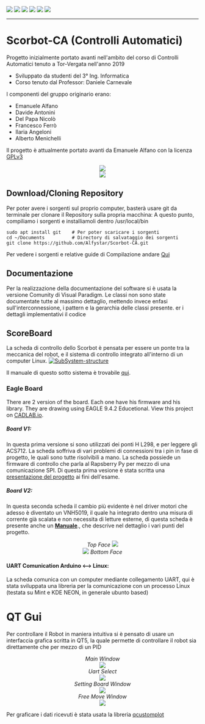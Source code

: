 ![](https://img.shields.io/github/stars/Alfystar/Scorbot-CA) ![](https://img.shields.io/github/forks/Alfystar/Scorbot-CA) ![](https://img.shields.io/github/tag/Alfystar/Scorbot-CA) ![](https://img.shields.io/github/release/Alfystar/Scorbot-CA) ![](https://img.shields.io/github/issues/Alfystar/Scorbot-CA) ![](https://img.shields.io/bower/v/editor.md.svg)

------------

# Scorbot-CA (Controlli Automatici)
Progetto inizialmente portato avanti nell'ambito del corso di Controlli Automatici tenuto a Tor-Vergata nell'anno 2019
- Sviluppato da studenti del 3° Ing. Informatica
- Corso tenuto dal Professor: Daniele Carnevale

I componenti del gruppo originario erano:
- Emanuele Alfano
- Davide Antonini
- Del Papa Nicolò
- Francesco Ferrò
- Ilaria Angeloni
- Alberto Menichelli


Il progetto è attualmente portato avanti da Emanuele Alfano con la licenza [GPLv3](https://github.com/Alfystar/Scorbot-CA/blob/master/LICENSE "GPLv3")
<p align="center">
  <img src="https://github.com/Alfystar/Scorbot-CA/blob/master/license.png?raw=true">
  <br>  
  <img src="https://github.com/Alfystar/Scorbot-CA/blob/master/1_Doc/Slide%20show%20develop/Presentazione%20Scorbot%20low%20level/Hardware/Frontale%20sistema.png?raw=true">
</p>

## Download/Cloning Repository
Per poter avere i sorgenti sul proprio computer, basterà usare git da terminale per clonare il Repository sulla propria macchina: 
A questo punto, compiliamo i sorgenti e installiamoli dentro /usr/local/bin
```
sudo apt install git    # Per poter scaricare i sorgenti
cd ~/Documents          # Directory di salvataggio dei sorgenti
git clone https://github.com/Alfystar/Scorbot-CA.git
```
Per vedere i sorgenti e relative guide di Compilazione andare [Qui](SW_Source/README.md)
    

## Documentazione
Per la realizzazione della documentazione del software si è usata la versione Comunity di Visual Paradigm.
Le classi non sono state documentate tutte al massimo dettaglio, mettendo invece enfasi sull'interconnessione, i pattern e la gerarchia delle classi presente.
er i dettagli implementativi il codice


## ScoreBoard
La scheda di controllo dello Scorbot è pensata per essere un ponte tra la meccanica del robot, e il sistema di controllo integrato all'interno di un computer Linux.
[![SubSystem-structure](https://github.com/Alfystar/Scorbot-CA/blob/master/1_Doc/Media/ScorBoard-idea.png?raw=true "SubSystem-structure")](https://github.com/Alfystar/Scorbot-CA/blob/master/1_Doc/ScorBoard_v2-MANUAL.pdf "SubSystem-structure")

Il manuale di questo sotto sistema è trovabile [qui](https://github.com/Alfystar/Scorbot-CA/blob/master/1_Doc/ScorBoard_v2-MANUAL.pdf "qui").

### Eagle Board
There are 2 version of the board.
Each one have his firmware and his library.
They are drawing using EAGLE 9.4.2 Educetional.
View this project on [CADLAB.io](https://cadlab.io/project/1649). 

#####  Board V1:
In questa prima versione si sono utilizzati dei ponti H L298, e per leggere gli ACS712.
La scheda soffriva di vari problemi di connessioni tra i pin in fase di progetto, le quali sono tutte risolvibili a mano.
La scheda possiede un firmware di controllo che parla al Rapsberry Py per mezzo di una comunicazione SPI. Di questa prima vesione è stata scritta una [presentazione del progetto](https://github.com/Alfystar/Scorbot-CA/blob/master/1_Doc/ProjectPresentation-V1.pdf) ai fini dell'esame.

#####  Board V2:
In questa seconda scheda il cambio più evidente è nel driver motori che adesso è diventato un VNH5019, il quale ha integrato dentro una misura di corrente già scalata e non necessita di letture esterne, di questa scheda è presente anche un [**Manuale**](https://github.com/Alfystar/Scorbot-CA/blob/master/1_Doc/ScorBoard_v2-MANUAL.pdf "qui")., che descrive nel dettaglio i vari punti del progetto.
<p align="center">
  <i>Top Face</i>
  <img src="https://github.com/Alfystar/Scorbot-CA/blob/master/HW_Source/ScoreBoard-V2/GerberFile/ScoreBoard-V2_top.png?raw=true"> 
  <br>
  <img src="https://github.com/Alfystar/Scorbot-CA/blob/master/HW_Source/ScoreBoard-V2/GerberFile/ScoreBoard-V2_bot.png?raw=true"> 
  <i>Bottom Face</i>
</p>


#### UART Comunication Arduino <--> Linux:
La scheda comunica con un computer mediante collegamento UART, qui è stata sviluppata una libreria per la comunicazione con un processo Linux (testata su Mint e KDE NEON, in generale ubunto based)

# QT Gui
Per controllare il Robot in maniera intuitiva si è pensato di usare un interfaccia grafica scritta in QT5, la quale permette di controllare il robot sia direttamente che per mezzo di un PID
<p align="center">
  <i>Main Window</i>
    <br>
  <img src="https://github.com/Alfystar/Scorbot-CA/blob/master/1_Doc/Media/ScorInterface%20main.png?raw=true"> 
  <br>
    <i>Uart Select</i>
	  <br>
  <img src="https://github.com/Alfystar/Scorbot-CA/blob/master/1_Doc/Media/ScorInterface%20uartSelect.png?raw=true"> 
    <br>
    <i>Setting Board Window</i>
	  <br>
  <img src="https://github.com/Alfystar/Scorbot-CA/blob/master/1_Doc/Media/ScorInterface%20settings.png?raw=true"> 
    <br>
    <i>Free Move Window</i>
	  <br>
  <img src="https://github.com/Alfystar/Scorbot-CA/blob/master/1_Doc/Media/ScorInterface%20freeMove.png?raw=true"> 

</p>

Per graficare i dati ricevuti è stata usata la libreria [qcustomplot](https://www.qcustomplot.com/index.php/introduction)

